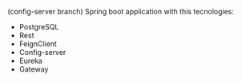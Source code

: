 (config-server branch) Spring boot application with this tecnologies:

- PostgreSQL
- Rest
- FeignClient
- Config-server
- Eureka
- Gateway

